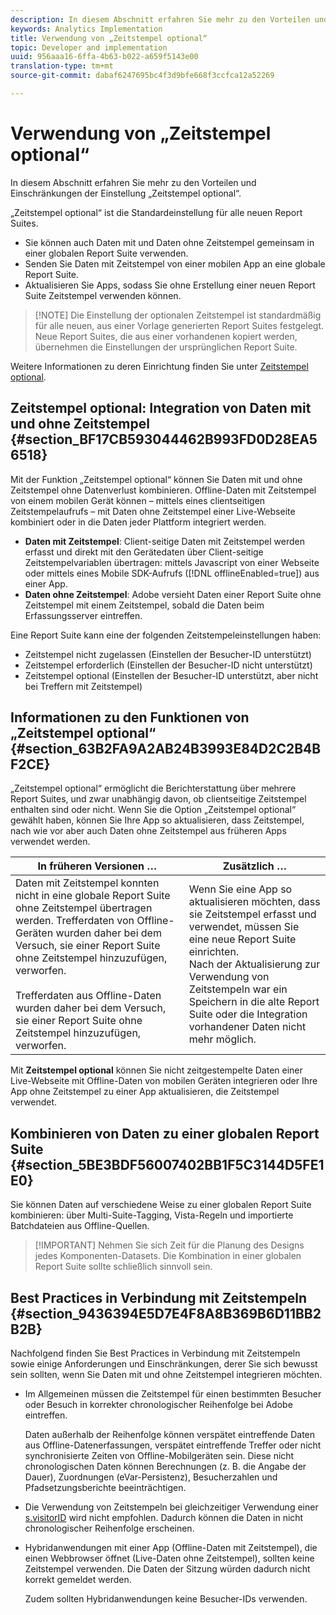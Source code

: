```yaml
---
description: In diesem Abschnitt erfahren Sie mehr zu den Vorteilen und Einschränkungen der Einstellung „Zeitstempel optional“.
keywords: Analytics Implementation
title: Verwendung von „Zeitstempel optional“
topic: Developer and implementation
uuid: 956aaa16-6ffa-4b63-b022-a659f5143e00
translation-type: tm+mt
source-git-commit: dabaf6247695bc4f3d9bfe668f3ccfca12a52269

---
```



# Verwendung von „Zeitstempel optional“

In diesem Abschnitt erfahren Sie mehr zu den Vorteilen und Einschränkungen der Einstellung „Zeitstempel optional“.

„Zeitstempel optional“ ist die Standardeinstellung für alle neuen Report Suites.

* Sie können auch Daten mit und Daten ohne Zeitstempel gemeinsam in einer globalen Report Suite verwenden.
* Senden Sie Daten mit Zeitstempel von einer mobilen App an eine globale Report Suite.
* Aktualisieren Sie Apps, sodass Sie ohne Erstellung einer neuen Report Suite Zeitstempel verwenden können.

>[!NOTE] Die Einstellung der optionalen Zeitstempel ist standardmäßig für alle neuen, aus einer Vorlage generierten Report Suites festgelegt. Neue Report Suites, die aus einer vorhandenen kopiert werden, übernehmen die Einstellungen der ursprünglichen Report Suite.

Weitere Informationen zu deren Einrichtung finden Sie unter [Zeitstempel optional](https://marketing.adobe.com/resources/help/de_DE/reference/timestamp-optional.html).

## Zeitstempel optional: Integration von Daten mit und ohne Zeitstempel {#section_BF17CB593044462B993FD0D28EA56518}

Mit der Funktion „Zeitstempel optional“ können Sie Daten mit und ohne Zeitstempel ohne Datenverlust kombinieren. Offline-Daten mit Zeitstempel von einem mobilen Gerät können – mittels eines clientseitigen Zeitstempelaufrufs – mit Daten ohne Zeitstempel einer Live-Webseite kombiniert oder in die Daten jeder Plattform integriert werden.

* **Daten mit Zeitstempel**: Client-seitige Daten mit Zeitstempel werden erfasst und direkt mit den Gerätedaten über Client-seitige Zeitstempelvariablen übertragen: mittels Javascript von einer Webseite oder mittels eines Mobile SDK-Aufrufs ([!DNL offlineEnabled=true]) aus einer App.
* **Daten ohne Zeitstempel**: Adobe versieht Daten einer Report Suite ohne Zeitstempel mit einem Zeitstempel, sobald die Daten beim Erfassungsserver eintreffen.


Eine Report Suite kann eine der folgenden Zeitstempeleinstellungen haben:

* Zeitstempel nicht zugelassen (Einstellen der Besucher-ID unterstützt)
* Zeitstempel erforderlich (Einstellen der Besucher-ID nicht unterstützt)
* Zeitstempel optional (Einstellen der Besucher-ID unterstützt, aber nicht bei Treffern mit Zeitstempel)

## Informationen zu den Funktionen von „Zeitstempel optional“ {#section_63B2FA9A2AB24B3993E84D2C2B4BF2CE}

„Zeitstempel optional“ ermöglicht die Berichterstattung über mehrere Report Suites, und zwar unabhängig davon, ob clientseitige Zeitstempel enthalten sind oder nicht. Wenn Sie die Option „Zeitstempel optional“ gewählt haben, können Sie Ihre App so aktualisieren, dass Zeitstempel, nach wie vor aber auch Daten ohne Zeitstempel aus früheren Apps verwendet werden.

| In früheren Versionen … | Zusätzlich … |
|--- |--- |
| Daten mit Zeitstempel konnten nicht in eine globale Report Suite ohne Zeitstempel übertragen werden. Trefferdaten von Offline-Geräten wurden daher bei dem Versuch, sie einer Report Suite ohne Zeitstempel hinzuzufügen, verworfen. <br/><br/>Trefferdaten aus Offline-Daten wurden daher bei dem Versuch, sie einer Report Suite ohne Zeitstempel hinzuzufügen, verworfen. | Wenn Sie eine App so aktualisieren möchten, dass sie Zeitstempel erfasst und verwendet, müssen Sie eine neue Report Suite einrichten. <br/>Nach der Aktualisierung zur Verwendung von Zeitstempeln war ein Speichern in die alte Report Suite oder die Integration vorhandener Daten nicht mehr möglich. |

Mit **Zeitstempel optional** können Sie nicht zeitgestempelte Daten einer Live-Webseite mit Offline-Daten von mobilen Geräten integrieren oder Ihre App ohne Zeitstempel zu einer App aktualisieren, die Zeitstempel verwendet.

## Kombinieren von Daten zu einer globalen Report Suite {#section_5BE3BDF56007402BB1F5C3144D5FE1E0}

Sie können Daten auf verschiedene Weise zu einer globalen Report Suite kombinieren: über Multi-Suite-Tagging, Vista-Regeln und importierte Batchdateien aus Offline-Quellen.

>[!IMPORTANT] Nehmen Sie sich Zeit für die Planung des Designs jedes Komponenten-Datasets. Die Kombination in einer globalen Report Suite sollte schließlich sinnvoll sein.

## Best Practices in Verbindung mit Zeitstempeln {#section_9436394E5D7E4F8A8B369B6D11BB2B2B}

Nachfolgend finden Sie Best Practices in Verbindung mit Zeitstempeln sowie einige Anforderungen und Einschränkungen, derer Sie sich bewusst sein sollten, wenn Sie Daten mit und ohne Zeitstempel integrieren möchten.

* Im Allgemeinen müssen die Zeitstempel für einen bestimmten Besucher oder Besuch in korrekter chronologischer Reihenfolge bei Adobe eintreffen.

   Daten außerhalb der Reihenfolge können verspätet eintreffende Daten aus Offline-Datenerfassungen, verspätet eintreffende Treffer oder nicht synchronisierte Zeiten von Offline-Mobilgeräten sein. Diese nicht chronologischen Daten können Berechnungen (z. B. die Angabe der Dauer), Zuordnungen (eVar-Persistenz), Besucherzahlen und Pfadsetzungsberichte beeinträchtigen.

* Die Verwendung von Zeitstempeln bei gleichzeitiger Verwendung einer [s.visitorID](https://marketing.adobe.com/resources/help/de_DE/sc/implement/visid_custom.html) wird nicht empfohlen. Dadurch können die Daten in nicht chronologischer Reihenfolge erscheinen.

* Hybridanwendungen mit einer App (Offline-Daten mit Zeitstempel), die einen Webbrowser öffnet (Live-Daten ohne Zeitstempel), sollten keine Zeitstempel verwenden. Die Daten der Sitzung würden dadurch nicht korrekt gemeldet werden.

   Zudem sollten Hybridanwendungen keine Besucher-IDs verwenden.
